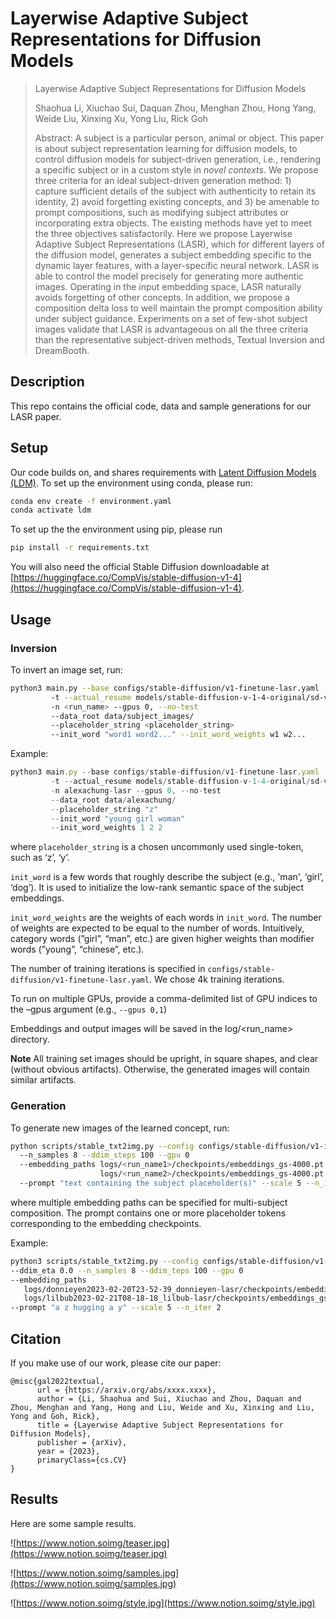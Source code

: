 # Layerwise Adaptive Subject Representations for Diffusion Models

> Layerwise Adaptive Subject Representations for Diffusion Models
>
> Shaohua Li, Xiuchao Sui, Daquan Zhou, Menghan Zhou, Hong Yang, Weide Liu, Xinxing Xu, Yong Liu, Rick Goh
>
> Abstract: A subject is a particular person, animal or object. This paper is about subject representation learning for diffusion models, to control diffusion models for subject-driven generation, i.e., rendering a specific subject or in a custom style in *novel contexts*. We propose three criteria for an ideal subject-driven generation method: 1) capture sufficient details of the subject with authenticity to retain its identity, 2) avoid forgetting existing concepts, and 3) be amenable to prompt compositions, such as modifying subject attributes or incorporating extra objects. The existing methods have yet to meet the three objectives satisfactorily. Here we propose Layerwise Adaptive Subject Representations (LASR), which for different layers of the diffusion model, generates a subject embedding specific to the dynamic layer features, with a layer-specific neural network. LASR is able to control the model precisely for generating more authentic images. Operating in the input embedding space, LASR naturally avoids forgetting of other concepts. In addition, we propose a composition delta loss to well maintain the prompt composition ability under subject guidance. Experiments on a set of few-shot subject images validate that LASR is advantageous on all the three criteria than the representative subject-driven methods, Textual Inversion and DreamBooth.
> 

## Description

This repo contains the official code, data and sample generations for our LASR paper.

## Setup

Our code builds on, and shares requirements with [Latent Diffusion Models (LDM)](https://github.com/CompVis/latent-diffusion). To set up the environment using conda, please run:

```bash
conda env create -f environment.yaml
conda activate ldm
```

To set up the the environment using pip, please run

```bash
pip install -r requirements.txt
```

You will also need the official Stable Diffusion downloadable at [https://huggingface.co/CompVis/stable-diffusion-v1-4](https://huggingface.co/CompVis/stable-diffusion-v1-4).

## Usage

### Inversion

To invert an image set, run:

```bash
python3 main.py --base configs/stable-diffusion/v1-finetune-lasr.yaml
         -t --actual_resume models/stable-diffusion-v-1-4-original/sd-v1-4-full-ema.ckpt
         -n <run_name> --gpus 0, --no-test
         --data_root data/subject_images/
         --placeholder_string <placeholder_string>
         --init_word "word1 word2..." --init_word_weights w1 w2...
```

Example:

```jsx
python3 main.py --base configs/stable-diffusion/v1-finetune-lasr.yaml 
         -t --actual_resume models/stable-diffusion-v-1-4-original/sd-v1-4-full-ema.ckpt          
         -n alexachung-lasr --gpus 0, --no-test 
         --data_root data/alexachung/  
         --placeholder_string "z"  
         --init_word "young girl woman" 
         --init_word_weights 1 2 2
```

where `placeholder_string` is a chosen uncommonly used single-token, such as ‘z’, ‘y’.

`init_word` is a few words that roughly describe the subject (e.g., 'man', ‘girl’, ‘dog’). It is used to initialize the low-rank semantic space of the subject embeddings.

`init_word_weights` are the weights of each words in `init_word`. The number of weights are expected to be equal to the number of words. Intuitively, category words (”girl”, “man”, etc.) are given higher weights than modifier words (”young”, “chinese”, etc.).

The number of training iterations is specified in `configs/stable-diffusion/v1-finetune-lasr.yaml`. We chose 4k training iterations.

To run on multiple GPUs, provide a comma-delimited list of GPU indices to the –gpus argument (e.g., `--gpus 0,1`)

Embeddings and output images will be saved in the log/<run_name> directory.

**Note**  All training set images should be upright, in square shapes, and clear (without obvious artifacts). Otherwise, the generated images will contain similar artifacts.

### Generation

To generate new images of the learned concept, run:

```bash
python scripts/stable_txt2img.py --config configs/stable-diffusion/v1-inference-lasr.yaml --ckpt models/stable-diffusion-v-1-4-original/sd-v1-4-full-ema.ckpt --ddim_eta 0.0
  --n_samples 8 --ddim_steps 100 --gpu 0 
  --embedding_paths logs/<run_name1>/checkpoints/embeddings_gs-4000.pt 
                    logs/<run_name2>/checkpoints/embeddings_gs-4000.pt
  --prompt "text containing the subject placeholder(s)" --scale 5 --n_iter 2
```

where multiple embedding paths can be specified for multi-subject composition. The prompt contains one or more placeholder tokens corresponding to the embedding checkpoints.

Example:

```bash
python3 scripts/stable_txt2img.py --config configs/stable-diffusion/v1-inference-lasr.yaml --ckpt models/stable-diffusion-v-1-4-original/sd-v1-4-full-ema.ckpt 
--ddim_eta 0.0 --n_samples 8 --ddim_teps 100 --gpu 0
--embedding_paths 
   logs/donnieyen2023-02-20T23-52-39_donnieyen-lasr/checkpoints/embeddings_gs-4000.pt 
   logs/lilbub2023-02-21T08-18-18_lilbub-lasr/checkpoints/embeddings_gs-4000.pt 
--prompt "a z hugging a y" --scale 5 --n_iter 2
```

## Citation

If you make use of our work, please cite our paper:

```
@misc{gal2022textual,
      url = {https://arxiv.org/abs/xxxx.xxxx},
      author = {Li, Shaohua and Sui, Xiuchao and Zhou, Daquan and Zhou, Menghan and Yang, Hong and Liu, Weide and Xu, Xinxing and Liu, Yong and Goh, Rick},
      title = {Layerwise Adaptive Subject Representations for Diffusion Models},
      publisher = {arXiv},
      year = {2023},
      primaryClass={cs.CV}
}
```

## Results

Here are some sample results.

![https://www.notion.soimg/teaser.jpg](https://www.notion.soimg/teaser.jpg)

![https://www.notion.soimg/samples.jpg](https://www.notion.soimg/samples.jpg)

![https://www.notion.soimg/style.jpg](https://www.notion.soimg/style.jpg)